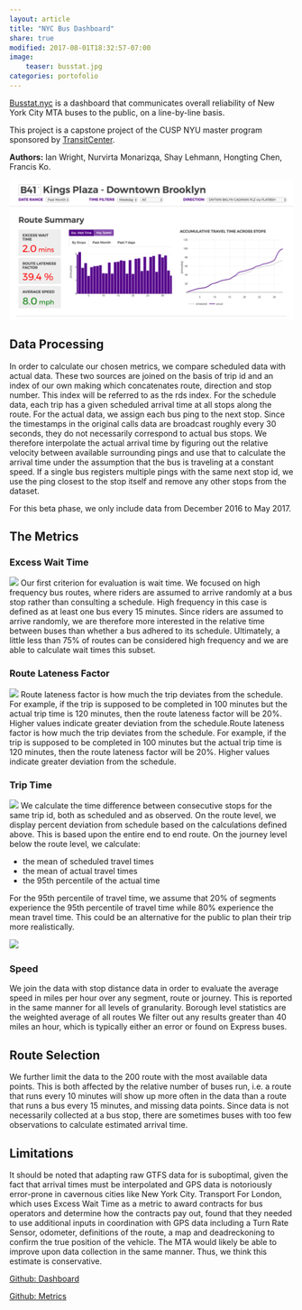 ```yaml
---
layout: article
title: "NYC Bus Dashboard"
share: true
modified: 2017-08-01T18:32:57-07:00
image:
    teaser: busstat.jpg
categories: portofolio
---
```


[Busstat.nyc](http://www.busstat.nyc) is a dashboard that communicates overall reliability of New York City MTA buses to the public, on a line-by-line basis.

This project is a capstone project of the CUSP NYU master program sponsored by [TransitCenter](http://transitcenter.org).

<p class="notice-inverse"><strong>Authors:</strong> Ian Wright, Nurvirta Monarizqa, Shay Lehmann, Hongting Chen, Francis Ko.</p>

<img src="https://raw.githubusercontent.com/ian-wright/bus-stats-transitcenter/prod/cast.gif">

## Data Processing
In order to calculate our chosen metrics, we compare scheduled data with actual data. These two sources are joined on the basis of trip id and an index of our own making which concatenates route, direction and stop number. This index will be referred to as the rds index. For the schedule data, each trip has a given scheduled arrival time at all stops along the route. For the actual data, we assign each bus ping to the next stop. Since the timestamps in the original calls data are broadcast roughly every 30 seconds, they do not necessarily correspond to actual bus stops. We therefore interpolate the actual arrival time by figuring out the relative velocity between available surrounding pings and use that to calculate the arrival time under the assumption that the bus is traveling at a constant speed. If a single bus registers multiple pings with the same next stop id, we use the ping closest to the stop itself and remove any other stops from the dataset. 

For this beta phase, we only include data from December 2016 to May 2017.

## The Metrics
<h3>Excess Wait Time</h3>
<img src="http://www.busstat.nyc/static/img/ewt-exp.JPG">
Our first criterion for evaluation is wait time. We focused on high frequency bus routes, where riders are assumed to arrive randomly at a bus stop rather than consulting a schedule. High frequency in this case is defined as at least one bus every 15 minutes. Since riders are assumed to arrive randomly, we are therefore more interested in the relative time between buses than whether a bus adhered to its schedule. Ultimately, a little less than 75% of routes can be considered high frequency and we are able to calculate wait times this subset.


<h3>Route Lateness Factor</h3>
<img src="http://www.busstat.nyc/static/img/rlf-exp.JPG">
Route lateness factor is how much the trip deviates from the schedule. For example, if the trip is supposed to be completed in 100 minutes but the actual trip time is 120 minutes, then the route lateness factor will be 20%. Higher values indicate greater deviation from the schedule.Route lateness factor is how much the trip deviates from the schedule. For example, if the trip is supposed to be completed in 100 minutes but the actual trip time is 120 minutes, then the route lateness factor will be 20%. Higher values indicate greater deviation from the schedule.

<h3>Trip Time</h3>
<img src="http://www.busstat.nyc/static/img/travel-time-exp.JPG">
We calculate the time difference between consecutive stops for the same trip id, both as scheduled and as observed. On the route level, we display percent deviation from schedule based on the calculations defined above. This is based upon the entire end to end route. On the journey level below the route level, we calculate:

- the mean of scheduled travel times
- the mean of actual travel times
- the 95th percentile of the actual time

For the 95th percentile of travel time, we assume that 20% of segments experience the 95th percentile of travel time while 80% experience the mean travel time. This could be an alternative for the public to plan their trip more realistically.

<img src="http://www.busstat.nyc/static/img/use-case.JPG">
<h3>Speed</h3>
We join the data with stop distance data in order to evaluate the average speed in miles per hour over any segment, route or journey. This is reported in the same manner for all levels of granularity. Borough level statistics are the weighted average of all routes We filter out any results greater than 40 miles an hour, which is typically either an error or found on Express buses.

## Route Selection
We further limit the data to the 200 route with the most available data points. This is both affected by the relative number of buses run, i.e. a route that runs every 10 minutes will show up more often in the data than a route that runs a bus every 15 minutes, and missing data points. Since data is not necessarily collected at a bus stop, there are sometimes buses with too few observations to calculate estimated arrival time.

## Limitations
It should be noted that adapting raw GTFS data for is suboptimal, given the fact that arrival times must be interpolated and GPS data is notoriously error-prone in cavernous cities like New York City. Transport For London, which uses Excess Wait Time as a metric to award contracts for bus operators and determine how the contracts pay out, found that they needed to use additional inputs in coordination with GPS data including a Turn Rate Sensor, odometer, definitions of the route, a map and deadreckoning to confirm the true position of the vehicle. The MTA would likely be able to improve upon data collection in the same manner. Thus, we think this estimate is conservative.


[Github: Dashboard](https://github.com/ian-wright/bus-stats-transitcenter)

[Github: Metrics](https://github.com/nmonarizqa/nyc-bus-performance)